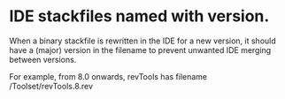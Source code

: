 # IDE stackfiles named with version.

When a binary stackfile is rewritten in the IDE for a new version, it should have a (major) version in the filename to prevent unwanted IDE merging between versions. 

For example, from 8.0 onwards, revTools has filename /Toolset/revTools.8.rev 